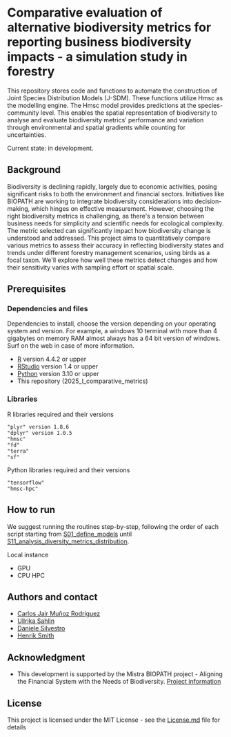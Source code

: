 
# Comparative evaluation of alternative biodiversity metrics for reporting business biodiversity impacts - a simulation study in forestry 

This repository stores code and functions to automate the construction of Joint Species Distribution Models (J-SDM). These functions utilize Hmsc as the modelling engine. The Hmsc model provides predictions at the species-community level. This enables the spatial representation of biodiversity to analyse and evaluate biodiversity metrics’ performance and variation through environmental and spatial gradients while counting for uncertainties.

Current state: in development.

## Background

Biodiversity is declining rapidly, largely due to economic activities, posing significant risks to both the environment and financial sectors. Initiatives like BIOPATH are working to integrate biodiversity considerations into decision-making, which hinges on effective measurement. However, choosing the right biodiversity metrics is challenging, as there's a tension between business needs for simplicity and scientific needs for ecological complexity. The metric selected can significantly impact how biodiversity change is understood and addressed. This project aims to quantitatively compare various metrics to assess their accuracy in reflecting biodiversity states and trends under different forestry management scenarios, using birds as a focal taxon. We'll explore how well these metrics detect changes and how their sensitivity varies with sampling effort or spatial scale.

## Prerequisites

### Dependencies and files

Dependencies to install, choose the version depending on your operating system and version. For example, a windows 10 terminal with more than 4 gigabytes on memory RAM almost always has a 64 bit version of windows. Surf on the web in case of more information.

* [R](https://cran.r-project.org/mirrors.html) version 4.4.2 or upper
* [RStudio](https://www.rstudio.com/products/rstudio/download/#download) version 1.4 or upper
* [Python]() version 3.10 or upper
* This repository (2025_I_comparative_metrics)

### Libraries
R libraries required and their versions

```
"plyr" version 1.8.6
"dplyr" version 1.0.5
"hmsc"
"fd"
"terra"
"sf"
```

Python libraries required and their versions

```
"tensorflow" 
"hmsc-hpc"
```

## How to run

We suggest running the routines step-by-step, following the order of each script starting from [S01_define_models](https://github.com/cmunozr/2025_I_comparative_metrics/blob/main/R/S01_define_models.qmd) until [S11_analysis_diversity_metrics_distribution](https://github.com/cmunozr/2025_I_comparative_metrics/blob/main/R/S11_analysis_diversity_metrics_distribution.R).

Local instance
-   GPU
-   CPU
HPC


## Authors and contact

* [Carlos Jair Muñoz Rodriguez](https://www.linkedin.com/in/carlos-jair-munoz/)
* [Ullrika Sahlin](https://www.cec.lu.se/ullrika-sahlin)
* [Daniele Silvestro](https://bsse.ethz.ch/cevo/the-group/people/person-detail.dsilvestro.html)
* [Henrik Smith](https://www.cec.lu.se/henrik-smith)

## Acknowledgment

* This development is supported by the Mistra BIOPATH project - Aligning the Financial System with the Needs of Biodiversity. [Project information](https://www.mistrabiopath.se/)

## License

This project is licensed under the MIT License - see the [License.md](LICENSE.md) file for details




